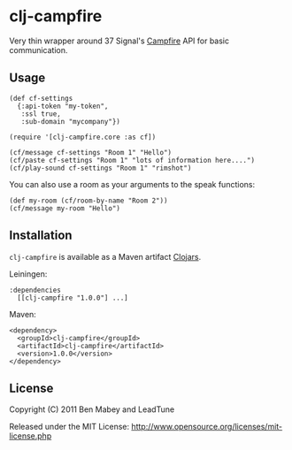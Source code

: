 # clj-campfire

Very thin wrapper around 37 Signal's [Campfire](http://campfirenow.com/) API for basic communication.

## Usage

    (def cf-settings
      {:api-token "my-token",
       :ssl true,
       :sub-domain "mycompany"})

    (require '[clj-campfire.core :as cf])

    (cf/message cf-settings "Room 1" "Hello")
    (cf/paste cf-settings "Room 1" "lots of information here....")
    (cf/play-sound cf-settings "Room 1" "rimshot")

You can also use a room as your arguments to the speak functions:

    (def my-room (cf/room-by-name "Room 2"))
    (cf/message my-room "Hello")


## Installation

`clj-campfire` is available as a Maven artifact [Clojars](http://clojars.org/clj-campfire).

Leiningen:

    :dependencies
      [[clj-campfire "1.0.0"] ...]

Maven:

    <dependency>
      <groupId>clj-campfire</groupId>
      <artifactId>clj-campfire</artifactId>
      <version>1.0.0</version>
    </dependency>

## License

Copyright (C) 2011 Ben Mabey and LeadTune

Released under the MIT License: <http://www.opensource.org/licenses/mit-license.php>
